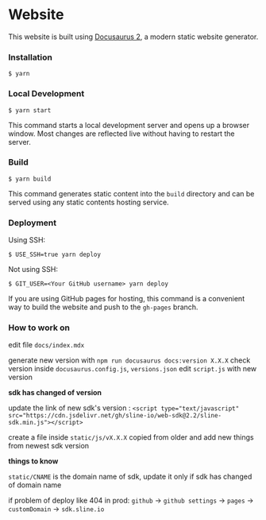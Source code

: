 # Website

This website is built using [Docusaurus 2](https://docusaurus.io/), a modern static website generator.

### Installation

```
$ yarn
```

### Local Development

```
$ yarn start
```

This command starts a local development server and opens up a browser window. Most changes are reflected live without having to restart the server.

### Build

```
$ yarn build
```

This command generates static content into the `build` directory and can be served using any static contents hosting service.

### Deployment

Using SSH:

```
$ USE_SSH=true yarn deploy
```

Not using SSH:

```
$ GIT_USER=<Your GitHub username> yarn deploy
```

If you are using GitHub pages for hosting, this command is a convenient way to build the website and push to the `gh-pages` branch.

### How to work on 

edit file `docs/index.mdx`

generate new version with `npm run docusaurus docs:version X.X.X`
check version inside `docusaurus.config.js`, `versions.json`
edit `script.js` with new version

**sdk has changed of version**

update the link of new sdk's version : 
`<script type="text/javascript" src="https://cdn.jsdelivr.net/gh/sline-io/web-sdk@2.2/sline-sdk.min.js"></script>`

create a file inside `static/js/vX.X.X` copied from older and add new things from newest sdk version

**things to know**

`static/CNAME` is the domain name of sdk, update it only if sdk has changed of domain name 

if problem of deploy like 404 in prod: 
`github` -> `github settings` -> `pages` -> `customDomain` -> `sdk.sline.io`